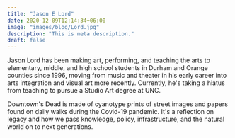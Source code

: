 ```yaml
---
title: "Jason E Lord"
date: 2020-12-09T12:14:34+06:00
image: "images/blog/Lord.jpg"
description: "This is meta description."
draft: false
---
```


Jason Lord has been making art, performing, and teaching the arts to elementary, middle, and high school students in Durham and Orange counties since 1996, moving from music and theater in his early career into arts integration and visual art more recently. Currently, he's taking a hiatus from teaching to pursue a Studio Art degree at UNC.
 
Downtown's Dead is made of cyanotype prints of street images and papers found on daily walks during the Covid-19 pandemic.  It's a reflection on legacy and how we pass knowledge, policy, infrastructure, and the natural world on to next generations.
